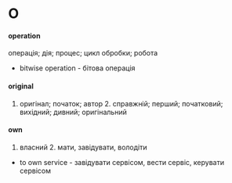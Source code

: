 # O

#### operation
операція; дія; процес; цикл обробки; робота
  - bitwise operation - бітова операція

#### original
1. оригінал; початок; автор 2. справжній; перший; початковий; вихідний; дивний; оригінальний

#### own
1. власний 2. мати, завідувати, володіти
  - to own service - завідувати сервісом, вести сервіс, керувати сервісом
